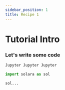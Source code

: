 ```yaml
---
sidebar_position: 1
title: Recipe 1
---
```


# Tutorial Intro

### Let's write some code

```py
Jupyter Jupyter Jupyter

import solara as sol

sol...
```
